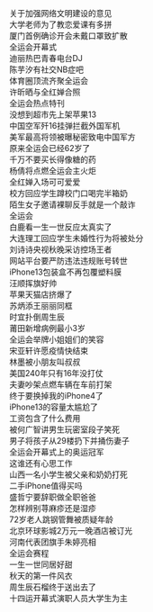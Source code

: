 关于加强网络文明建设的意见  
大学老师为了教恋爱课有多拼  
厦门首例确诊开会未戴口罩致扩散  
全运会开幕式  
迪丽热巴青春电台DJ  
陈芋汐有社交NB症吧  
体育圈顶流齐聚全运会  
许昕晒与全红婵合照  
全运会热点特刊  
没想到超市先上架苹果13  
中国空军歼16挂弹拦截外国军机  
美军最高将领被曝秘密致电中国军方  
原来全运会已经62岁了  
千万不要买长得像糖的药  
杨倩将点燃全运会主火炬  
全红婵入场可可爱爱  
校方回应学生蹲校门口喝完半箱奶  
陌生女子邀请裸聊反手就是一个敲诈  
全运会  
白鹿看一生一世反应太真实了  
大连理工回应学生未婚性行为将被处分  
刘诗诗央视秋晚采访控场王者  
网站平台要严防违法违规账号转世  
iPhone13包装盒不再包覆塑料膜  
汪顺挥旗好帅  
苹果天猫店挤爆了  
苏炳添王丽丽同框  
时宜扑倒周生辰  
莆田新增病例最小3岁  
全运会举牌小姐姐们的笑容  
宋亚轩许愿疫情快结束  
林墨被小朋友叫叔叔  
美国240年只有16年没打仗  
夫妻吵架点燃车辆在车前打架  
终于要换掉我的iPhone4了  
iPhone13的容量太尴尬了  
工资包含了什么费用  
被何广智讲男生玩密室段子笑死  
男子将孩子从29楼扔下并捅伤妻子  
全运会开幕式上的奥运冠军  
这谁还有心思工作  
山西一名小学生被父亲和奶奶打死  
二手iPhone值得买吗  
盛哲宁要辞职做全职爸爸  
怎样辨别荨麻疹还是湿疹  
72岁老人跳钢管舞被质疑年龄  
北京环球影城2万元一晚酒店被订光  
河南代表团旗手朱婷亮相  
全运会赛程  
一生一世同居好甜  
秋天的第一件风衣  
周生辰石榴终于送出去了  
十四运开幕式演职人员大学生为主  
